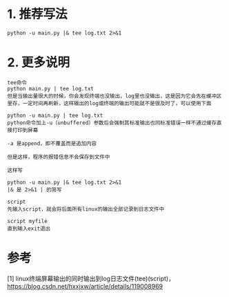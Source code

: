 # 1. 推荐写法

```shell
python -u main.py |& tee log.txt 2>&1
```

# 2. 更多说明

```text
tee命令
python main.py | tee log.txt
但是当输出量很大的时候，你会发现终端也没输出，log里也没输出，这是因为它会先在缓冲区里存，一定时间再刷新，这样输出的log或终端的输出可能就不是很及时了，可以使用下面

python -u main.py | tee log.txt
python命令加上-u（unbuffered）参数后会强制其标准输出也同标准错误一样不通过缓存直接打印到屏幕

-a 是append，即不覆盖而是追加内容

但是这样，程序的报错信息不会保存到文件中

这样写

python -u main.py |& tee log.txt 2>&1
|& 是 2>&1 | 的简写

script
先输入script，就会将后面所有linux的输出全部记录到日志文件中

script myfile
直到输入exit退出
```

# 参考
[1] linux终端屏幕输出的同时输出到log日志文件(tee)(script)，https://blog.csdn.net/hxxjxw/article/details/119008969